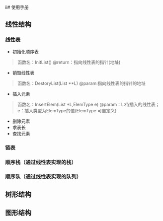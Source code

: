 ii# 使用手册
## 线性结构
### 线性表
* 初始化顺序表  
>函数名：InitList() 
>@return：指向线性表的指针(地址) 
* 销毁线性表
>函数名：DestoryList(List **L)
>@param:指向线性表的指针的地址
* 插入元素   
>函数名：InsertElem(List *L,ElemType e) 
>@param：L:待插入的线性表；e：插入类型为ElemType的值(ElemType 可自定义)
* 删除元素
* 求表长
* 查找元素
   
### 链表
### 顺序栈（通过线性表实现的栈）
### 顺序队（通过线性表实现的队列）
## 树形结构
## 图形结构
